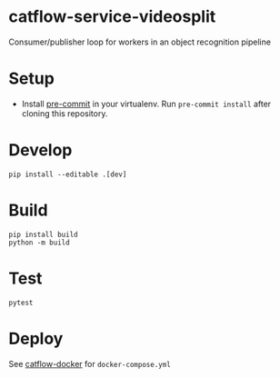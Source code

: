 # catflow-service-videosplit

Consumer/publisher loop for workers in an object recognition pipeline

# Setup

* Install [pre-commit](https://pre-commit.com/#install) in your virtualenv. Run
`pre-commit install` after cloning this repository.

# Develop

```
pip install --editable .[dev]
```

# Build

```
pip install build
python -m build
```

# Test

```
pytest
```

# Deploy

See [catflow-docker](https://github.com/iank/catflow-docker) for `docker-compose.yml`
